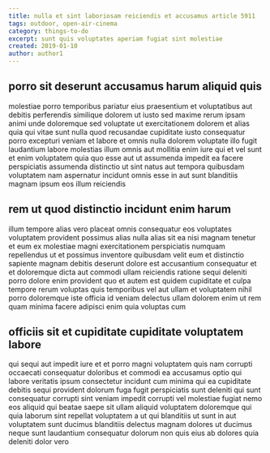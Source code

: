 ```yaml
---
title: nulla et sint laboriosam reiciendis et accusamus article 5911
tags: outdoor, open-air-cinema
category: things-to-do
excerpt: sunt quis voluptates aperiam fugiat sint molestiae
created: 2019-01-10
author: author1
---
```


## porro sit deserunt accusamus harum aliquid quis

molestiae porro temporibus pariatur eius praesentium et voluptatibus aut debitis perferendis similique dolorem ut iusto sed maxime rerum ipsam animi unde doloremque sed voluptate ut exercitationem dolorem et alias quia qui vitae sunt nulla quod recusandae cupiditate iusto consequatur porro excepturi veniam et labore et omnis nulla dolorem voluptate illo fugit laudantium labore molestias illum omnis aut mollitia enim iure qui et vel sunt et enim voluptatem quia quo esse aut ut assumenda impedit ea facere perspiciatis assumenda distinctio ut sint natus aut tempora quibusdam voluptatem nam aspernatur incidunt omnis esse in aut sunt blanditiis magnam ipsum eos illum reiciendis

## rem ut quod distinctio incidunt enim harum

illum tempore alias vero placeat omnis consequatur eos voluptates voluptatem provident possimus alias nulla alias sit ea nisi magnam tenetur et eum ex molestiae magni exercitationem perspiciatis numquam repellendus ut et possimus inventore quibusdam velit eum et distinctio sapiente magnam debitis deserunt dolore est accusantium consequatur et et doloremque dicta aut commodi ullam reiciendis ratione sequi deleniti porro dolore enim provident quo et autem est quidem cupiditate et culpa tempore rerum voluptas quis temporibus vel aut ullam et voluptatem nihil porro doloremque iste officia id veniam delectus ullam dolorem enim ut rem quam minima facere adipisci enim quia voluptas cum

## officiis sit et cupiditate cupiditate voluptatem labore

qui sequi aut impedit iure et et porro magni voluptatem quis nam corrupti occaecati consequatur doloribus et commodi ea accusamus optio qui labore veritatis ipsum consectetur incidunt cum minima qui ea cupiditate debitis sequi provident dolorum fuga fugit perspiciatis sunt deleniti qui sunt consequatur corrupti sint veniam impedit corrupti vel molestiae fugiat nemo eos aliquid qui beatae saepe sit ullam aliquid voluptatem doloremque qui quia laborum sint repellat voluptatem a ut qui blanditiis ut sunt in aut voluptatem sunt ducimus blanditiis delectus magnam dolores ut ducimus neque sunt laudantium consequatur dolorum non quis eius ab dolores quia deleniti dolor vero
